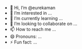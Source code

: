 - 👋 Hi, I’m @eurekaman
- 👀 I’m interested in ...
- 🌱 I’m currently learning ...
- 💞️ I’m looking to collaborate on ...
- 📫 How to reach me ...
- 😄 Pronouns: ...
- ⚡ Fun fact: ...

<!---
eurekaman/eurekaman is a ✨ special ✨ repository because its `README.md` (this file) appears on your GitHub profile.
You can click the Preview link to take a look at your changes.
--->
